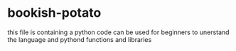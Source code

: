 # bookish-potato
this file is containing a python code can be used for beginners to unerstand the language and pythond functions and libraries 

